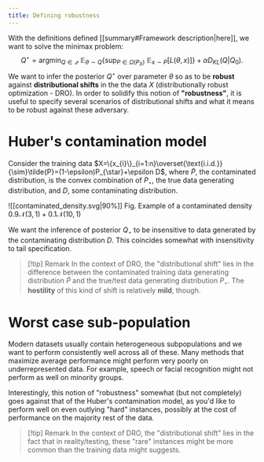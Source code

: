 ```yaml
---
title: Defining robustness
---
```


With the definitions defined [[summary#Framework description|here]], we want to solve the minimax problem:
$$
Q^\star=\mathop{\mathrm{argmin}}_{Q\in\mathcal{Q}}\ \mathbb{E}_{\theta \sim Q}\left\{\mathop{\mathrm{sup}}_{P\in\Omega(P_{X})}\ \mathbb{E}_{x\sim P}[L(\theta,x)]\right\} +\alpha D_{KL}(Q|Q_{0}).\tag{MAIN}
$$
We want to infer the posterior $Q^\star$ over parameter $\theta$ so as to be **robust** against **distributional shifts** in the the data $X$ (distributionally robust optimization - DRO). In order to solidify this notion of **"robustness"**, it is useful to specify several scenarios of distributional shifts and what it means to be robust against these adversary.  

# Huber's contamination model

Consider the training data $X=\{x_{i}\}_{i=1:n}\overset{\text{i.i.d.}}{\sim}\tilde{P}=(1-\epsilon)P_{\star}+\epsilon D$, where $\tilde{P}$, the contaminated distribution, is the convex combination of $P_{\star}$, the true data generating distribution, and $D$, some contaminating distribution.

![[contaminated_density.svg|90%]]
Fig. Example of a contaminated density $0.9\mathcal{N}(3,1)+0.1\mathcal{N}(10,1)$

We want the inference of posterior $Q_{\star}$ to be insensitive to data generated by the contaminating distribution $D$. This coincides somewhat with insensitivity to tail specification.

> [!tip] Remark
> In the context of DRO, the "distributional shift" lies in the difference between the contaminated training data generating distribution $\tilde{P}$ and the true/test data generating distribution $P_{\star}$. The **hostility** of this kind of shift is relatively **mild**, though.

# Worst case sub-population

Modern datasets usually contain heterogeneous subpopulations and we want to perform consistently well across all of these. Many methods that maximize average performance might perform very poorly on underrepresented data. For example, speech or facial recognition might not perform as well on minority groups.

Interestingly, this notion of "robustness" somewhat (but not completely) goes against that of the Huber's contamination model, as you'd like to perform well on even outlying "hard" instances, possibly at the cost of performance on the majority rest of the data.

> [!tip] Remark
> In the context of DRO, the "distributional shift" lies in the fact that in reality/testing, these "rare" instances might be more common than the training data might suggests.



